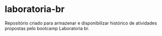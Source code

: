 # laboratoria-br
 Repositório criado para armazenar e disponibilizar histórico de atividades propostas pelo bootcamp Laboratoria br.
